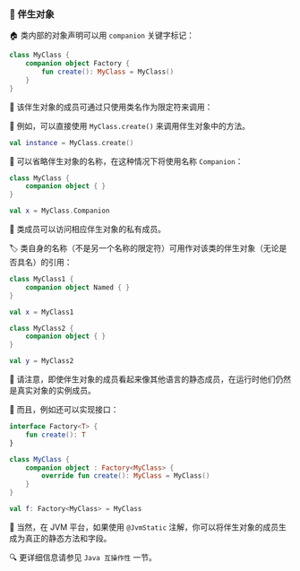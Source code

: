 ### 🌟 伴生对象

🏠 类内部的对象声明可以用 `companion` 关键字标记：

```kotlin
class MyClass {
    companion object Factory {
        fun create(): MyClass = MyClass()
    }
}
```

🔗 该伴生对象的成员可通过只使用类名作为限定符来调用：

🚀 例如，可以直接使用 `MyClass.create()` 来调用伴生对象中的方法。

```kotlin
val instance = MyClass.create()
```

🌈 可以省略伴生对象的名称，在这种情况下将使用名称 `Companion`：

```kotlin
class MyClass {
    companion object { }
}

val x = MyClass.Companion
```

🔐 类成员可以访问相应伴生对象的私有成员。

🏷️ 类自身的名称（不是另一个名称的限定符）可用作对该类的伴生对象（无论是否具名）的引用：

```kotlin
class MyClass1 {
    companion object Named { }
}

val x = MyClass1

class MyClass2 {
    companion object { }
}

val y = MyClass2
```

🚨 请注意，即使伴生对象的成员看起来像其他语言的静态成员，在运行时他们仍然是真实对象的实例成员。

🔧 而且，例如还可以实现接口：

```kotlin
interface Factory<T> {
    fun create(): T
}

class MyClass {
    companion object : Factory<MyClass> {
        override fun create(): MyClass = MyClass()
    }
}

val f: Factory<MyClass> = MyClass
```

🔧 当然，在 JVM 平台，如果使用 `@JvmStatic` 注解，你可以将伴生对象的成员生成为真正的静态方法和字段。

🔍 更详细信息请参见 `Java 互操作性` 一节。